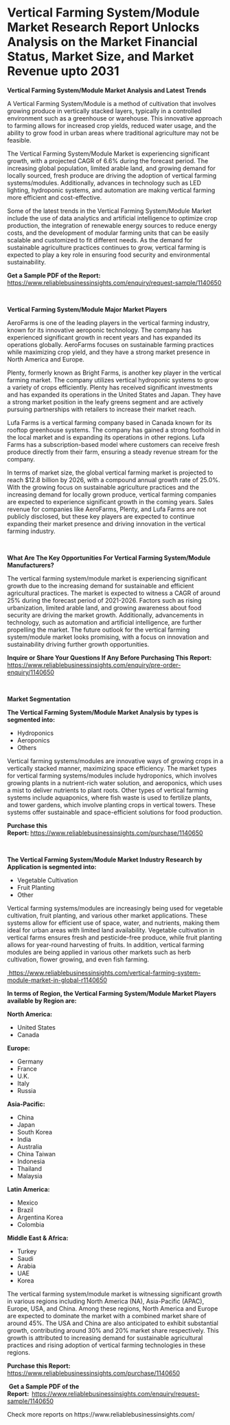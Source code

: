 <p><h1>Vertical Farming System/Module Market Research Report Unlocks Analysis on the Market Financial Status, Market Size, and Market Revenue upto 2031</h1></p><p><strong>Vertical Farming System/Module Market Analysis and Latest Trends</strong></p>
<p><p>A Vertical Farming System/Module is a method of cultivation that involves growing produce in vertically stacked layers, typically in a controlled environment such as a greenhouse or warehouse. This innovative approach to farming allows for increased crop yields, reduced water usage, and the ability to grow food in urban areas where traditional agriculture may not be feasible.</p><p>The Vertical Farming System/Module Market is experiencing significant growth, with a projected CAGR of 6.6% during the forecast period. The increasing global population, limited arable land, and growing demand for locally sourced, fresh produce are driving the adoption of vertical farming systems/modules. Additionally, advances in technology such as LED lighting, hydroponic systems, and automation are making vertical farming more efficient and cost-effective.</p><p>Some of the latest trends in the Vertical Farming System/Module Market include the use of data analytics and artificial intelligence to optimize crop production, the integration of renewable energy sources to reduce energy costs, and the development of modular farming units that can be easily scalable and customized to fit different needs. As the demand for sustainable agriculture practices continues to grow, vertical farming is expected to play a key role in ensuring food security and environmental sustainability.</p></p>
<p><strong>Get a Sample PDF of the Report:&nbsp;</strong> <a href="https://www.reliablebusinessinsights.com/enquiry/request-sample/1140650">https://www.reliablebusinessinsights.com/enquiry/request-sample/1140650</a></p>
<p>&nbsp;</p>
<p><strong>Vertical Farming System/Module Major Market Players</strong></p>
<p><p>AeroFarms is one of the leading players in the vertical farming industry, known for its innovative aeroponic technology. The company has experienced significant growth in recent years and has expanded its operations globally. AeroFarms focuses on sustainable farming practices while maximizing crop yield, and they have a strong market presence in North America and Europe.</p><p>Plenty, formerly known as Bright Farms, is another key player in the vertical farming market. The company utilizes vertical hydroponic systems to grow a variety of crops efficiently. Plenty has received significant investments and has expanded its operations in the United States and Japan. They have a strong market position in the leafy greens segment and are actively pursuing partnerships with retailers to increase their market reach.</p><p>Lufa Farms is a vertical farming company based in Canada known for its rooftop greenhouse systems. The company has gained a strong foothold in the local market and is expanding its operations in other regions. Lufa Farms has a subscription-based model where customers can receive fresh produce directly from their farm, ensuring a steady revenue stream for the company.</p><p>In terms of market size, the global vertical farming market is projected to reach $12.8 billion by 2026, with a compound annual growth rate of 25.0%. With the growing focus on sustainable agriculture practices and the increasing demand for locally grown produce, vertical farming companies are expected to experience significant growth in the coming years. Sales revenue for companies like AeroFarms, Plenty, and Lufa Farms are not publicly disclosed, but these key players are expected to continue expanding their market presence and driving innovation in the vertical farming industry.</p></p>
<p>&nbsp;</p>
<p><strong>What Are The Key Opportunities For Vertical Farming System/Module Manufacturers?</strong></p>
<p><p>The vertical farming system/module market is experiencing significant growth due to the increasing demand for sustainable and efficient agricultural practices. The market is expected to witness a CAGR of around 25% during the forecast period of 2021-2026. Factors such as rising urbanization, limited arable land, and growing awareness about food security are driving the market growth. Additionally, advancements in technology, such as automation and artificial intelligence, are further propelling the market. The future outlook for the vertical farming system/module market looks promising, with a focus on innovation and sustainability driving further growth opportunities.</p></p>
<p><strong>Inquire or Share Your Questions If Any Before Purchasing This Report:</strong> <a href="https://www.reliablebusinessinsights.com/enquiry/pre-order-enquiry/1140650">https://www.reliablebusinessinsights.com/enquiry/pre-order-enquiry/1140650</a></p>
<p>&nbsp;</p>
<p><strong>Market Segmentation</strong></p>
<p><strong>The Vertical Farming System/Module Market Analysis by types is segmented into:</strong></p>
<p><ul><li>Hydroponics</li><li>Aeroponics</li><li>Others</li></ul></p>
<p><p>Vertical farming systems/modules are innovative ways of growing crops in a vertically stacked manner, maximizing space efficiency. The market types for vertical farming systems/modules include hydroponics, which involves growing plants in a nutrient-rich water solution, and aeroponics, which uses a mist to deliver nutrients to plant roots. Other types of vertical farming systems include aquaponics, where fish waste is used to fertilize plants, and tower gardens, which involve planting crops in vertical towers. These systems offer sustainable and space-efficient solutions for food production.</p></p>
<p><strong>Purchase this Report:&nbsp;</strong><a href="https://www.reliablebusinessinsights.com/purchase/1140650">https://www.reliablebusinessinsights.com/purchase/1140650</a></p>
<p>&nbsp;</p>
<p><strong>The Vertical Farming System/Module Market Industry Research by Application is segmented into:</strong></p>
<p><ul><li>Vegetable Cultivation</li><li>Fruit Planting</li><li>Other</li></ul></p>
<p><p>Vertical farming systems/modules are increasingly being used for vegetable cultivation, fruit planting, and various other market applications. These systems allow for efficient use of space, water, and nutrients, making them ideal for urban areas with limited land availability. Vegetable cultivation in vertical farms ensures fresh and pesticide-free produce, while fruit planting allows for year-round harvesting of fruits. In addition, vertical farming modules are being applied in various other markets such as herb cultivation, flower growing, and even fish farming.</p></p>
<p><a href="https://www.reliablebusinessinsights.com/vertical-farming-system-module-market-in-global-r1140650">&nbsp;https://www.reliablebusinessinsights.com/vertical-farming-system-module-market-in-global-r1140650</a></p>
<p><strong>In terms of Region, the Vertical Farming System/Module Market Players available by Region are:</strong></p>
<p>
    <p> <strong> North America: </strong>
        <ul>
            <li>United States</li>
            <li>Canada</li>
        </ul>
        </p> 
    <p> <strong> Europe: </strong>
        <ul>
            <li>Germany</li>
            <li>France</li>
            <li>U.K.</li>
            <li>Italy</li>
            <li>Russia</li>
        </ul>
        </p> 
    <p> <strong> Asia-Pacific: </strong>
        <ul>
            <li>China</li>
            <li>Japan</li>
            <li>South Korea</li>
            <li>India</li>
            <li>Australia</li>
            <li>China Taiwan</li>
            <li>Indonesia</li>
            <li>Thailand</li>
            <li>Malaysia</li>
        </ul>
        </p> 
    <p> <strong> Latin America: </strong>
        <ul>
            <li>Mexico</li>
            <li>Brazil</li>
            <li>Argentina Korea</li>
            <li>Colombia</li>
        </ul>
        </p> 
    <p> <strong> Middle East & Africa: </strong>
        <ul>
            <li>Turkey</li>
            <li>Saudi</li>
            <li>Arabia</li>
            <li>UAE</li>
            <li>Korea</li>
        </ul>
    </p>
    </p>
<p><p>The vertical farming system/module market is witnessing significant growth in various regions including North America (NA), Asia-Pacific (APAC), Europe, USA, and China. Among these regions, North America and Europe are expected to dominate the market with a combined market share of around 45%. The USA and China are also anticipated to exhibit substantial growth, contributing around 30% and 20% market share respectively. This growth is attributed to increasing demand for sustainable agricultural practices and rising adoption of vertical farming technologies in these regions.</p></p>
<p><strong>Purchase this Report: </strong><a href="https://www.reliablebusinessinsights.com/purchase/1140650">https://www.reliablebusinessinsights.com/purchase/1140650</a></p>
<p>&nbsp;<strong>Get a Sample PDF of the Report:&nbsp;&nbsp;</strong><a href="https://www.reliablebusinessinsights.com/enquiry/request-sample/1140650">https://www.reliablebusinessinsights.com/enquiry/request-sample/1140650</a></p>
<p><strong></strong></p>
<p>Check more reports on https://www.reliablebusinessinsights.com/</p>